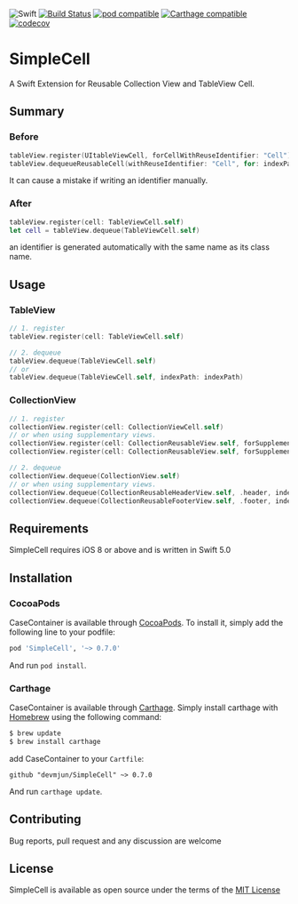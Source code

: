 ![Swift](https://img.shields.io/badge/Swift-5.0-orange.svg) [![Build Status](https://travis-ci.com/devmjun/SimpleCell.svg?branch=master)](https://travis-ci.com/devmjun/SimpleCell) [![pod compatible](https://img.shields.io/cocoapods/v/SimpleCell.svg?style=flat)](https://cocoapods.org/pods/SimpleCell) [![Carthage compatible](https://img.shields.io/badge/Carthage-compatible-4BC51D.svg?style=flat)](https://github.com/Carthage/Carthage) [![codecov](https://codecov.io/gh/devmjun/SimpleCell/branch/master/graph/badge.svg)](https://codecov.io/gh/devmjun/SimpleCell)

# SimpleCell

A Swift Extension for Reusable Collection View and TableView Cell.

## Summary

### Before 

```swift
tableView.register(UItableViewCell, forCellWithReuseIdentifier: "Cell")
tableView.dequeueReusableCell(withReuseIdentifier: "Cell", for: indexPath) as! UserCell
```

It can cause a mistake if writing an identifier manually.

### After

```swift
tableView.register(cell: TableViewCell.self)
let cell = tableView.dequeue(TableViewCell.self)
```

an identifier is generated automatically with the same name as its class name.

## Usage

### TableView 

```swift
// 1. register
tableView.register(cell: TableViewCell.self)

// 2. dequeue 
tableView.dequeue(TableViewCell.self)
// or
tableView.dequeue(TableViewCell.self, indexPath: indexPath)
```

### CollectionView 

```swift
// 1. register
collectionView.register(cell: CollectionViewCell.self)
// or when using supplementary views. 
collectionView.register(cell: CollectionReusableView.self, forSupplementaryViewOfKind: .header)
collectionView.register(cell: CollectionReusableView.self, forSupplementaryViewOfKind: .footer)

// 2. dequeue 
collectionView.dequeue(CollectionView.self)
// or when using supplementary views. 
collectionView.dequeue(CollectionReusableHeaderView.self, .header, indexPath: indexPath)
collectionView.dequeue(CollectionReusableFooterView.self, .footer, indexPath: indexPath)
```

## Requirements 

SimpleCell requires iOS 8 or above and is written in Swift 5.0

## Installation

### CocoaPods
CaseContainer is available through [CocoaPods](http://cocoapods.org). To install it, simply add the following line to your podfile: 

```ruby
pod 'SimpleCell', '~> 0.7.0'
```

And run  `pod install`. 

### Carthage

CaseContainer is available through [Carthage](https://github.com/Carthage/Carthage). Simply install carthage with [Homebrew](https://brew.sh/) using the following command: 

```bash
$ brew update
$ brew install carthage
```

add CaseContainer to your `Cartfile`: 

```ogdl
github "devmjun/SimpleCell" ~> 0.7.0
```

And run `carthage update`.

## Contributing

Bug reports, pull request and any discussion are welcome

## License 

SimpleCell is available as open source under the terms of the [MIT License](https://opensource.org/licenses/MIT)
